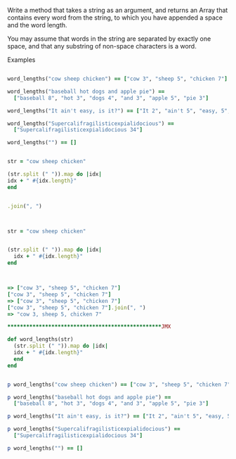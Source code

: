 Write a method that takes a string as an argument, and returns an Array that contains every word from the string, to which you have appended a space and the word length.

You may assume that words in the string are separated by exactly one space, and that any substring of non-space characters is a word.

Examples
```ruby

word_lengths("cow sheep chicken") == ["cow 3", "sheep 5", "chicken 7"]

word_lengths("baseball hot dogs and apple pie") ==
  ["baseball 8", "hot 3", "dogs 4", "and 3", "apple 5", "pie 3"]

word_lengths("It ain't easy, is it?") == ["It 2", "ain't 5", "easy, 5", "is 2", "it? 3"]

word_lengths("Supercalifragilisticexpialidocious") ==
  ["Supercalifragilisticexpialidocious 34"]

word_lengths("") == []


str = "cow sheep chicken"

(str.split (" ")).map do |idx|
idx + " #{idx.length}"
end


.join(", ")



str = "cow sheep chicken"


(str.split (" ")).map do |idx|
  idx + " #{idx.length}"
end  



=> ["cow 3", "sheep 5", "chicken 7"]
["cow 3", "sheep 5", "chicken 7"]
=> ["cow 3", "sheep 5", "chicken 7"]
["cow 3", "sheep 5", "chicken 7"].join(", ")
=> "cow 3, sheep 5, chicken 7"

*************************************************JMX

def word_lengths(str)
  (str.split (" ")).map do |idx|
  idx + " #{idx.length}"
  end
end


p word_lengths("cow sheep chicken") == ["cow 3", "sheep 5", "chicken 7"]

p word_lengths("baseball hot dogs and apple pie") ==
  ["baseball 8", "hot 3", "dogs 4", "and 3", "apple 5", "pie 3"]

p word_lengths("It ain't easy, is it?") == ["It 2", "ain't 5", "easy, 5", "is 2", "it? 3"]

p word_lengths("Supercalifragilisticexpialidocious") ==
  ["Supercalifragilisticexpialidocious 34"]

p word_lengths("") == []






